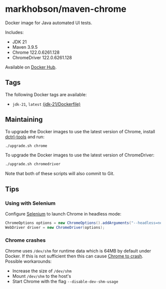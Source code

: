 # markhobson/maven-chrome

Docker image for Java automated UI tests.

Includes:

* JDK 21
* Maven 3.9.5
* Chrome 122.0.6261.128
* ChromeDriver 122.0.6261.128

Available on [Docker Hub](https://hub.docker.com/r/singhsaurav/seleniumdocker).

## Tags

The following Docker tags are available:

* `jdk-21`, `latest` [(jdk-21/Dockerfile)](jdk-21/Dockerfile)

## Maintaining

To upgrade the Docker images to use the latest version of Chrome, install [dctrl-tools](https://pkgs.org/download/dctrl-tools) and run:

```bash
./upgrade.sh chrome
```

To upgrade the Docker images to use the latest version of ChromeDriver:

```bash
./upgrade.sh chromedriver
```

Note that both of these scripts will also commit to Git.

## Tips

### Using with Selenium

Configure [Selenium](https://www.selenium.dev/) to launch Chrome in headless mode:

```java
ChromeOptions options = new ChromeOptions().addArguments("--headless=new");
WebDriver driver = new ChromeDriver(options);
```
### Chrome crashes

Chrome uses `/dev/shm` for runtime data which is 64MB by default under Docker. If this is not sufficient then this can cause [Chrome to crash](https://bugs.chromium.org/p/chromium/issues/detail?id=522853). Possible workarounds:

* Increase the size of `/dev/shm`
* Mount `/dev/shm` to the host's
* Start Chrome with the flag `--disable-dev-shm-usage`
